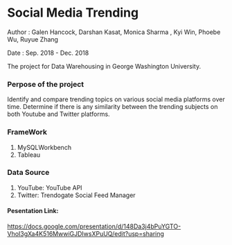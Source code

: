 # Social Media Trending
Author : Galen Hancock, Darshan Kasat, Monica Sharma , Kyi Win, Phoebe Wu, Ruyue Zhang 

Date : Sep. 2018 - Dec. 2018

The project for Data Warehousing in George Washington University.

### Perpose of the project
Identify and compare trending topics on various social media platforms over time. 
Determine if there is any similarity between the trending subjects on both Youtube and Twitter platforms. 

### FrameWork 
1. MySQLWorkbench
2. Tableau

### Data Source
1. YouTube: YouTube API
2. Twitter: Trendogate Social Feed Manager

#### Pesentation Link: 
https://docs.google.com/presentation/d/148Da3j4bPuYGTO-VhoI3gXa4K516MwwiGJDIwsXPuUQ/edit?usp=sharing
